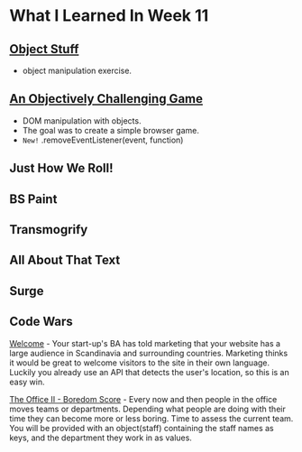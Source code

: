 # What I Learned In Week 11

## [Object Stuff](https://github.com/ignitikus/object-stuff) 
- object manipulation exercise.

## [An Objectively Challenging Game](http://bird-attack.surge.sh) 
- DOM manipulation with objects.
- The goal was to create a simple browser game.
- `New!` .removeEventListener(event, function)
  
## Just How We Roll!

## BS Paint

## Transmogrify

## All About That Text

## Surge

## Code Wars

[Welcome](https://www.codewars.com/kata/577ff15ad648a14b780000e7) - Your start-up's BA has told marketing that your website has a large audience in Scandinavia and surrounding countries. Marketing thinks it would be great to welcome visitors to the site in their own language. Luckily you already use an API that detects the user's location, so this is an easy win.

[The Office II - Boredom Score](https://www.codewars.com/kata/the-office-ii-boredom-score/javascript) - Every now and then people in the office moves teams or departments. Depending what people are doing with their time they can become more or less boring. Time to assess the current team.
You will be provided with an object(staff) containing the staff names as keys, and the department they work in as values.